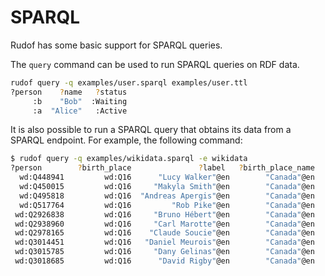 # SPARQL

Rudof has some basic support for SPARQL queries.

The `query` command can be used to run SPARQL queries on RDF data.

```sh
rudof query -q examples/user.sparql examples/user.ttl
?person    ?name   ?status        
     :b    "Bob"  :Waiting
     :a  "Alice"   :Active
```

It is also possible to run a SPARQL query that obtains its data from a SPARQL endpoint. For example, the following command:

```sh
$ rudof query -q examples/wikidata.sparql -e wikidata
?person        ?birth_place               ?label   ?birth_place_name
  wd:Q448941         wd:Q16      "Lucy Walker"@en        "Canada"@en  
  wd:Q450015         wd:Q16     "Makyla Smith"@en        "Canada"@en  
  wd:Q495818         wd:Q16  "Andreas Apergis"@en        "Canada"@en  
  wd:Q517764         wd:Q16         "Rob Pike"@en        "Canada"@en  
 wd:Q2926838         wd:Q16     "Bruno Hébert"@en        "Canada"@en  
 wd:Q2938960         wd:Q16     "Carl Marotte"@en        "Canada"@en  
 wd:Q2978165         wd:Q16    "Claude Soucie"@en        "Canada"@en  
 wd:Q3014451         wd:Q16   "Daniel Meurois"@en        "Canada"@en  
 wd:Q3015785         wd:Q16     "Dany Gelinas"@en        "Canada"@en  
 wd:Q3018685         wd:Q16      "David Rigby"@en        "Canada"@en  
```

